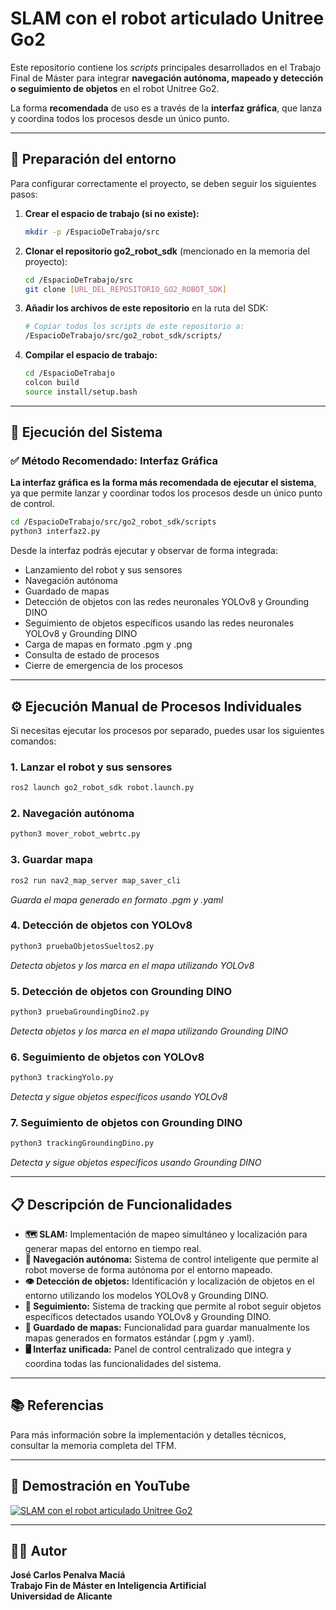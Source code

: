 # SLAM con el robot articulado Unitree Go2

Este repositorio contiene los *scripts* principales desarrollados en el Trabajo Final de Máster para integrar **navegación autónoma, mapeado y detección o seguimiento de objetos** en el robot Unitree Go2.  

La forma **recomendada** de uso es a través de la **interfaz gráfica**, que lanza y coordina todos los procesos desde un único punto.  

---

## 📂 Preparación del entorno

Para configurar correctamente el proyecto, se deben seguir los siguientes pasos:

1. **Crear el espacio de trabajo (si no existe):**  
   ```bash
   mkdir -p /EspacioDeTrabajo/src
   ```

2. **Clonar el repositorio go2_robot_sdk** (mencionado en la memoria del proyecto):
   ```bash
   cd /EspacioDeTrabajo/src
   git clone [URL_DEL_REPOSITORIO_GO2_ROBOT_SDK]
   ```

3. **Añadir los archivos de este repositorio** en la ruta del SDK:
   ```bash
   # Copiar todos los scripts de este repositorio a:
   /EspacioDeTrabajo/src/go2_robot_sdk/scripts/
   ```

4. **Compilar el espacio de trabajo:**
   ```bash
   cd /EspacioDeTrabajo
   colcon build
   source install/setup.bash
   ```

---

## 🚀 Ejecución del Sistema

### ✅ **Método Recomendado: Interfaz Gráfica**

**La interfaz gráfica es la forma más recomendada de ejecutar el sistema**, ya que permite lanzar y coordinar todos los procesos desde un único punto de control.

```bash
cd /EspacioDeTrabajo/src/go2_robot_sdk/scripts
python3 interfaz2.py
```

Desde la interfaz podrás ejecutar y observar de forma integrada:
- Lanzamiento del robot y sus sensores
- Navegación autónoma
- Guardado de mapas
- Detección de objetos con las redes neuronales YOLOv8 y Grounding DINO
- Seguimiento de objetos específicos usando las redes neuronales YOLOv8 y Grounding DINO
- Carga de mapas en formato .pgm y .png
- Consulta de estado de procesos
- Cierre de emergencia de los procesos

---

## ⚙️ Ejecución Manual de Procesos Individuales

Si necesitas ejecutar los procesos por separado, puedes usar los siguientes comandos:

### 1. **Lanzar el robot y sus sensores**
```bash
ros2 launch go2_robot_sdk robot.launch.py
```

### 2. **Navegación autónoma**
```bash
python3 mover_robot_webrtc.py
```

### 3. **Guardar mapa**
```bash
ros2 run nav2_map_server map_saver_cli
```
*Guarda el mapa generado en formato .pgm y .yaml*

### 4. **Detección de objetos con YOLOv8**
```bash
python3 pruebaObjetosSueltos2.py
```
*Detecta objetos y los marca en el mapa utilizando YOLOv8*

### 5. **Detección de objetos con Grounding DINO**
```bash
python3 pruebaGroundingDino2.py
```
*Detecta objetos y los marca en el mapa utilizando Grounding DINO*

### 6. **Seguimiento de objetos con YOLOv8**
```bash
python3 trackingYolo.py
```
*Detecta y sigue objetos específicos usando YOLOv8*

### 7. **Seguimiento de objetos con Grounding DINO**
```bash
python3 trackingGroundingDino.py
```
*Detecta y sigue objetos específicos usando Grounding DINO*

---

## 📋 Descripción de Funcionalidades

- **🗺️ SLAM:** Implementación de mapeo simultáneo y localización para generar mapas del entorno en tiempo real.
- **🤖 Navegación autónoma:** Sistema de control inteligente que permite al robot moverse de forma autónoma por el entorno mapeado.
- **👁️ Detección de objetos:** Identificación y localización de objetos en el entorno utilizando los modelos YOLOv8 y Grounding DINO.
- **🎯 Seguimiento:** Sistema de tracking que permite al robot seguir objetos específicos detectados usando YOLOv8 y Grounding DINO.
- **💾 Guardado de mapas:** Funcionalidad para guardar manualmente los mapas generados en formatos estándar (.pgm y .yaml).
- **🖥️ Interfaz unificada:** Panel de control centralizado que integra y coordina todas las funcionalidades del sistema.

---

## 📚 Referencias

Para más información sobre la implementación y detalles técnicos, consultar la memoria completa del TFM.

---

## 🎥 Demostración en YouTube

[![SLAM con el robot articulado Unitree Go2](https://img.youtube.com/vi/Ee76DDSeNbM/0.jpg)](https://youtu.be/Ee76DDSeNbM)

---

## 👨‍💻 Autor

**José Carlos Penalva Maciá**  
**Trabajo Fin de Máster en Inteligencia Artificial**  
**Universidad de Alicante**
